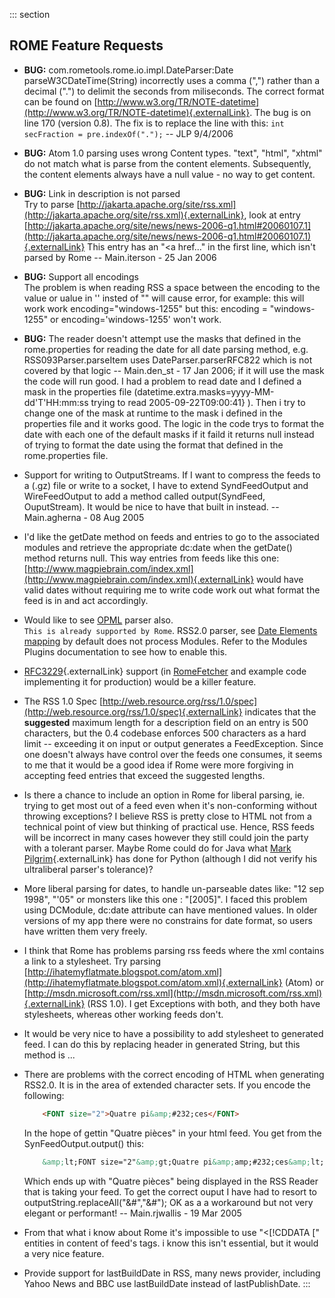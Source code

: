 ::: section
## ROME Feature Requests

-   **BUG:** com.rometools.rome.io.impl.DateParser:Date
    parseW3CDateTime(String) incorrectly uses a comma (\",\") rather
    than a decimal (\".\") to delimit the seconds from miliseconds. The
    correct format can be found on
    [http://www.w3.org/TR/NOTE-datetime](http://www.w3.org/TR/NOTE-datetime){.externalLink}.
    The bug is on line 170 (version 0.8). The fix is to replace the line
    with this: `int secFraction = pre.indexOf(".");` \-- JLP 9/4/2006

-   **BUG:** Atom 1.0 parsing uses wrong Content types. \"text\",
    \"html\", \"xhtml\" do not match what is parse from the content
    elements. Subsequently, the content elements always have a null
    value - no way to get content.

-   **BUG:** Link in description is not parsed\
    Try to parse
    [http://jakarta.apache.org/site/rss.xml](http://jakarta.apache.org/site/rss.xml){.externalLink},
    look at entry
    [http://jakarta.apache.org/site/news/news-2006-q1.html#20060107.1](http://jakarta.apache.org/site/news/news-2006-q1.html#20060107.1){.externalLink}
    This entry has an \"\<a href\...\" in the first line, which isn\'t
    parsed by Rome \-- Main.iterson - 25 Jan 2006

-   **BUG:** Support all encodings\
    The problem is when reading RSS a space between the encoding to the
    value or ualue in \'\' insted of \"\" will cause error, for example:
    this will work work encoding=\"windows-1255\" but this: encoding =
    \"windows-1255\" or encoding=\'windows-1255\' won\'t work.

-   **BUG:** The reader doesn\'t attempt use the masks that defined in
    the rome.properties for reading the date for all date parsing
    method, e.g. RSS093Parser.parseItem uses DateParser.parserRFC822
    which is not covered by that logic \-- Main.den_st - 17 Jan 2006; if
    it will use the mask the code will run good. I had a problem to read
    date and I defined a mask in the properties file
    (datetime.extra.masks=yyyy-MM-dd\'T\'HH:mm:ss trying to read
    2005-09-22T09:00:41} ). Then i try to change one of the mask at
    runtime to the mask i defined in the properties file and it works
    good. The logic in the code trys to format the date with each one of
    the default masks if it faild it returns null instead of trying to
    format the date using the format that defined in the rome.properties
    file.

-   Support for writing to OutputStreams. If I want to compress the
    feeds to a (.gz) file or write to a socket, I have to extend
    SyndFeedOutput and WireFeedOutput to add a method called
    output(SyndFeed, OuputStream). It would be nice to have that built
    in instead. \-- Main.agherna - 08 Aug 2005

-   I\'d like the getDate method on feeds and entries to go to the
    associated modules and retrieve the appropriate dc:date when the
    getDate() method returns null. This way entries from feeds like this
    one:
    [http://www.magpiebrain.com/index.xml](http://www.magpiebrain.com/index.xml){.externalLink}
    would have valid dates without requiring me to write code work out
    what format the feed is in and act accordingly.

-   Would like to see [OPML](../../opml/index.html) parser also.\
    `This is already supported by Rome`. RSS2.0 parser, see [Date
    Elements
    mapping](../RssAndAtOMUtilitiEsROMEV0.5AndAboveTutorialsAndArticles/FeedsDateElementsMappingToSyndFeedAndSyndEntry.html)
    by default does not process Modules. Refer to the Modules Plugins
    documentation to see how to enable this.

-   [RFC3229](http://bobwyman.pubsub.com/main/2004/09/implementations.html){.externalLink}
    support (in [RomeFetcher](../../fetcher/index.html) and example code
    implementing it for production) would be a killer feature.

-   The RSS 1.0 Spec
    [http://web.resource.org/rss/1.0/spec](http://web.resource.org/rss/1.0/spec){.externalLink}
    indicates that the **suggested** maximum length for a description
    field on an entry is 500 characters, but the 0.4 codebase enforces
    500 characters as a hard limit \-- exceeding it on input or output
    generates a FeedException. Since one doesn\'t always have control
    over the feeds one consumes, it seems to me that it would be a good
    idea if Rome were more forgiving in accepting feed entries that
    exceed the suggested lengths.

-   Is there a chance to include an option in Rome for liberal parsing,
    ie. trying to get most out of a feed even when it\'s non-conforming
    without throwing exceptions? I believe RSS is pretty close to HTML
    not from a technical point of view but thinking of practical use.
    Hence, RSS feeds will be incorrect in many cases however they still
    could join the party with a tolerant parser. Maybe Rome could do for
    Java what [Mark
    Pilgrim](https://pypi.org/project/feedparser/){.externalLink} has
    done for Python (although I did not verify his ultraliberal
    parser\'s tolerance)?

-   More liberal parsing for dates, to handle un-parseable dates like:
    \"12 sep 1998\", \"\'05\" or monsters like this one : \"\[2005\]\".
    I faced this problem using DCModule, dc:date attribute can have
    mentioned values. In older versions of my app there were no
    constrains for date format, so users have written them very freely.

-   I think that Rome has problems parsing rss feeds where the xml
    contains a link to a stylesheet. Try parsing
    [http://ihatemyflatmate.blogspot.com/atom.xml](http://ihatemyflatmate.blogspot.com/atom.xml){.externalLink}
    (Atom) or
    [http://msdn.microsoft.com/rss.xml](http://msdn.microsoft.com/rss.xml){.externalLink}
    (RSS 1.0). I get Exceptions with both, and they both have
    stylesheets, whereas other working feeds don\'t.

-   It would be very nice to have a possibility to add stylesheet to
    generated feed. I can do this by replacing header in generated
    String, but this method is \...

-   There are problems with the correct encoding of HTML when generating
    RSS2.0. It is in the area of extended character sets. If you encode
    the following:

    ```html
        <FONT size="2">Quatre pi&amp;#232;ces</FONT>
    ```

    In the hope of gettin \"Quatre pièces\" in your html feed. You get
    from the SynFeedOutput.output() this:

    ```html
        &amp;lt;FONT size="2"&amp;gt;Quatre pi&amp;amp;#232;ces&amp;lt;/FONT&amp;gt;
    ```

    Which ends up with \"Quatre pièces\" being displayed in the RSS
    Reader that is taking your feed. To get the correct ouput I have had
    to resort to outputString.replaceAll(\"&#\",\"&#\"); OK as a a
    workaround but not very elegant or performant! \-- Main.rjwallis -
    19 Mar 2005

-   From that what i know about Rome it\'s impossible to use
    \"\<\[!CDDATA \[\" entities in content of feed\'s tags. i know this
    isn\'t essential, but it would a very nice feature.

-   Provide support for lastBuildDate in RSS, many news provider,
    including Yahoo News and BBC use lastBuildDate instead of
    lastPublishDate.
:::
